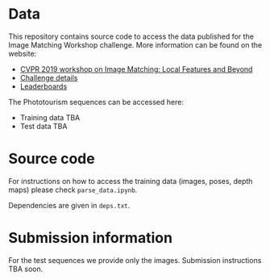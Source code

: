 # Data

This repository contains source code to access the data published for the
Image Matching Workshop challenge. More information can be found on the website:

* [CVPR 2019 workshop on Image Matching: Local Features and Beyond](https://image-matching-workshop.github.io)
* [Challenge details](https://image-matching-workshop.github.io/challenge)
* [Leaderboards](https://image-matching-workshop.github.io/leaderboard)

The Phototourism sequences can be accessed here:

* Training data TBA
* Test data TBA

# Source code

For instructions on how to access the training data (images, poses, depth maps)
please check `parse_data.ipynb`.

Dependencies are given in `deps.txt`.

# Submission information

For the test sequences we provide only the images. Submission instructions TBA
soon.
